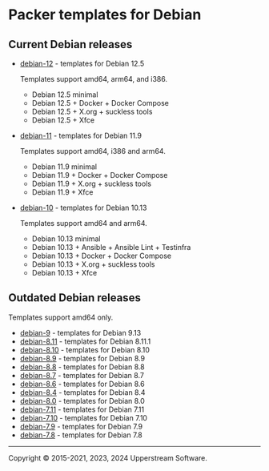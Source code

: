 # Packer templates for Debian

## Current Debian releases

* [debian-12](debian-12/README.md) - templates for Debian 12.5

  Templates support amd64, arm64, and i386.

  * Debian 12.5 minimal
  * Debian 12.5 + Docker + Docker Compose
  * Debian 12.5 + X.org + suckless tools
  * Debian 12.5 + Xfce

* [debian-11](debian-11/README.md) - templates for Debian 11.9

  Templates support amd64, i386 and arm64.

  * Debian 11.9 minimal
  * Debian 11.9 + Docker + Docker Compose
  * Debian 11.9 + X.org + suckless tools
  * Debian 11.9 + Xfce

* [debian-10](debian-10/README.md) - templates for Debian 10.13

  Templates support amd64 and arm64.

  * Debian 10.13 minimal
  * Debian 10.13 + Ansible + Ansible Lint + Testinfra
  * Debian 10.13 + Docker + Docker Compose
  * Debian 10.13 + X.org + suckless tools
  * Debian 10.13 + Xfce

## Outdated Debian releases

Templates support amd64 only.

* [debian-9](debian-9/README.md) - templates for Debian 9.13
* [debian-8.11](debian-8.11/README.md) - templates for Debian 8.11.1
* [debian-8.10](debian-8.10/README.md) - templates for Debian 8.10
* [debian-8.9](debian-8.9/README.md) - templates for Debian 8.9
* [debian-8.8](debian-8.8/README.md) - templates for Debian 8.8
* [debian-8.7](debian-8.7/README.md) - templates for Debian 8.7
* [debian-8.6](debian-8.6/README.md) - templates for Debian 8.6
* [debian-8.4](debian-8.4/README.md) - templates for Debian 8.4
* [debian-8.0](debian-8.0/README.md) - templates for Debian 8.0
* [debian-7.11](debian-7.11/README.md) - templates for Debian 7.11
* [debian-7.10](debian-7.10/README.md) - templates for Debian 7.10
* [debian-7.9](debian-7.9/README.md) - templates for Debian 7.9
* [debian-7.8](debian-7.8/README.md) - templates for Debian 7.8

- - -

Copyright &copy; 2015-2021, 2023, 2024 Upperstream Software.
